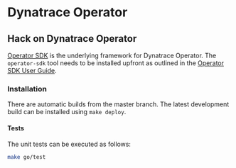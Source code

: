 # Dynatrace Operator

## Hack on Dynatrace Operator

[Operator SDK](https://github.com/operator-framework/operator-sdk) is the underlying framework for Dynatrace Operator. The `operator-sdk` tool needs to be installed upfront as outlined in the
[Operator SDK User Guide](https://sdk.operatorframework.io/docs/installation/).

### Installation

There are automatic builds from the master branch. The latest development build can be installed using `make deploy`.

#### Tests

The unit tests can be executed as follows:

```sh
make go/test
```
